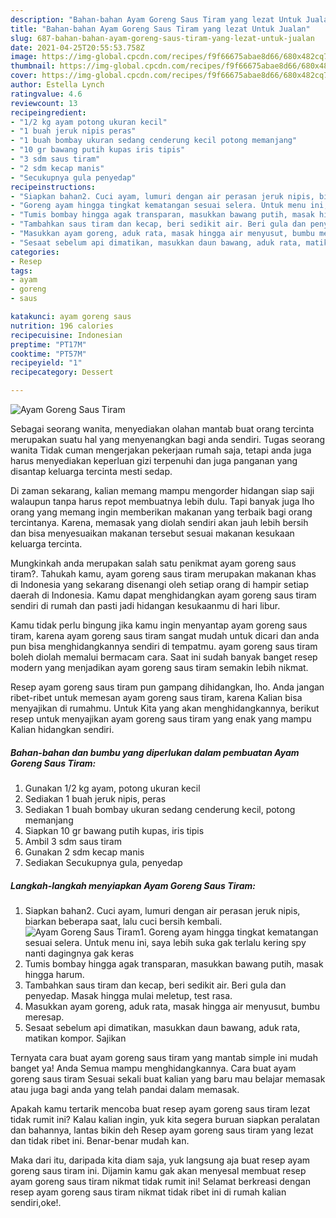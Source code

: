 ```yaml
---
description: "Bahan-bahan Ayam Goreng Saus Tiram yang lezat Untuk Jualan"
title: "Bahan-bahan Ayam Goreng Saus Tiram yang lezat Untuk Jualan"
slug: 687-bahan-bahan-ayam-goreng-saus-tiram-yang-lezat-untuk-jualan
date: 2021-04-25T20:55:53.758Z
image: https://img-global.cpcdn.com/recipes/f9f66675abae8d66/680x482cq70/ayam-goreng-saus-tiram-foto-resep-utama.jpg
thumbnail: https://img-global.cpcdn.com/recipes/f9f66675abae8d66/680x482cq70/ayam-goreng-saus-tiram-foto-resep-utama.jpg
cover: https://img-global.cpcdn.com/recipes/f9f66675abae8d66/680x482cq70/ayam-goreng-saus-tiram-foto-resep-utama.jpg
author: Estella Lynch
ratingvalue: 4.6
reviewcount: 13
recipeingredient:
- "1/2 kg ayam potong ukuran kecil"
- "1 buah jeruk nipis peras"
- "1 buah bombay ukuran sedang cenderung kecil potong memanjang"
- "10 gr bawang putih kupas iris tipis"
- "3 sdm saus tiram"
- "2 sdm kecap manis"
- "Secukupnya gula penyedap"
recipeinstructions:
- "Siapkan bahan2. Cuci ayam, lumuri dengan air perasan jeruk nipis, biarkan beberapa saat, lalu cuci bersih kembali."
- "Goreng ayam hingga tingkat kematangan sesuai selera. Untuk menu ini, saya lebih suka gak terlalu kering spy nanti dagingnya gak keras"
- "Tumis bombay hingga agak transparan, masukkan bawang putih, masak hingga harum."
- "Tambahkan saus tiram dan kecap, beri sedikit air. Beri gula dan penyedap. Masak hingga mulai meletup, test rasa."
- "Masukkan ayam goreng, aduk rata, masak hingga air menyusut, bumbu meresap."
- "Sesaat sebelum api dimatikan, masukkan daun bawang, aduk rata, matikan kompor. Sajikan"
categories:
- Resep
tags:
- ayam
- goreng
- saus

katakunci: ayam goreng saus 
nutrition: 196 calories
recipecuisine: Indonesian
preptime: "PT17M"
cooktime: "PT57M"
recipeyield: "1"
recipecategory: Dessert

---
```



![Ayam Goreng Saus Tiram](https://img-global.cpcdn.com/recipes/f9f66675abae8d66/680x482cq70/ayam-goreng-saus-tiram-foto-resep-utama.jpg)

Sebagai seorang wanita, menyediakan olahan mantab buat orang tercinta merupakan suatu hal yang menyenangkan bagi anda sendiri. Tugas seorang  wanita Tidak cuman mengerjakan pekerjaan rumah saja, tetapi anda juga harus menyediakan keperluan gizi terpenuhi dan juga panganan yang disantap keluarga tercinta mesti sedap.

Di zaman  sekarang, kalian memang mampu mengorder hidangan siap saji walaupun tanpa harus repot membuatnya lebih dulu. Tapi banyak juga lho orang yang memang ingin memberikan makanan yang terbaik bagi orang tercintanya. Karena, memasak yang diolah sendiri akan jauh lebih bersih dan bisa menyesuaikan makanan tersebut sesuai makanan kesukaan keluarga tercinta. 



Mungkinkah anda merupakan salah satu penikmat ayam goreng saus tiram?. Tahukah kamu, ayam goreng saus tiram merupakan makanan khas di Indonesia yang sekarang disenangi oleh setiap orang di hampir setiap daerah di Indonesia. Kamu dapat menghidangkan ayam goreng saus tiram sendiri di rumah dan pasti jadi hidangan kesukaanmu di hari libur.

Kamu tidak perlu bingung jika kamu ingin menyantap ayam goreng saus tiram, karena ayam goreng saus tiram sangat mudah untuk dicari dan anda pun bisa menghidangkannya sendiri di tempatmu. ayam goreng saus tiram boleh diolah memalui bermacam cara. Saat ini sudah banyak banget resep modern yang menjadikan ayam goreng saus tiram semakin lebih nikmat.

Resep ayam goreng saus tiram pun gampang dihidangkan, lho. Anda jangan ribet-ribet untuk memesan ayam goreng saus tiram, karena Kalian bisa menyajikan di rumahmu. Untuk Kita yang akan menghidangkannya, berikut resep untuk menyajikan ayam goreng saus tiram yang enak yang mampu Kalian hidangkan sendiri.

<!--inarticleads1-->

##### Bahan-bahan dan bumbu yang diperlukan dalam pembuatan Ayam Goreng Saus Tiram:

1. Gunakan 1/2 kg ayam, potong ukuran kecil
1. Sediakan 1 buah jeruk nipis, peras
1. Sediakan 1 buah bombay ukuran sedang cenderung kecil, potong memanjang
1. Siapkan 10 gr bawang putih kupas, iris tipis
1. Ambil 3 sdm saus tiram
1. Gunakan 2 sdm kecap manis
1. Sediakan Secukupnya gula, penyedap




<!--inarticleads2-->

##### Langkah-langkah menyiapkan Ayam Goreng Saus Tiram:

1. Siapkan bahan2. Cuci ayam, lumuri dengan air perasan jeruk nipis, biarkan beberapa saat, lalu cuci bersih kembali.
<img src="https://img-global.cpcdn.com/steps/27ec22ab50bf38f0/160x128cq70/ayam-goreng-saus-tiram-langkah-memasak-1-foto.jpg" alt="Ayam Goreng Saus Tiram">1. Goreng ayam hingga tingkat kematangan sesuai selera. Untuk menu ini, saya lebih suka gak terlalu kering spy nanti dagingnya gak keras
1. Tumis bombay hingga agak transparan, masukkan bawang putih, masak hingga harum.
1. Tambahkan saus tiram dan kecap, beri sedikit air. Beri gula dan penyedap. Masak hingga mulai meletup, test rasa.
1. Masukkan ayam goreng, aduk rata, masak hingga air menyusut, bumbu meresap.
1. Sesaat sebelum api dimatikan, masukkan daun bawang, aduk rata, matikan kompor. Sajikan




Ternyata cara buat ayam goreng saus tiram yang mantab simple ini mudah banget ya! Anda Semua mampu menghidangkannya. Cara buat ayam goreng saus tiram Sesuai sekali buat kalian yang baru mau belajar memasak atau juga bagi anda yang telah pandai dalam memasak.

Apakah kamu tertarik mencoba buat resep ayam goreng saus tiram lezat tidak rumit ini? Kalau kalian ingin, yuk kita segera buruan siapkan peralatan dan bahannya, lantas bikin deh Resep ayam goreng saus tiram yang lezat dan tidak ribet ini. Benar-benar mudah kan. 

Maka dari itu, daripada kita diam saja, yuk langsung aja buat resep ayam goreng saus tiram ini. Dijamin kamu gak akan menyesal membuat resep ayam goreng saus tiram nikmat tidak rumit ini! Selamat berkreasi dengan resep ayam goreng saus tiram nikmat tidak ribet ini di rumah kalian sendiri,oke!.

